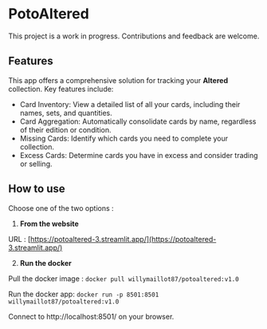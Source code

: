 # PotoAltered
This project is a work in progress. Contributions and feedback are welcome.

## Features
This app offers a comprehensive solution for tracking your **Altered** collection. Key features include:

- Card Inventory: View a detailed list of all your cards, including their names, sets, and quantities.
- Card Aggregation: Automatically consolidate cards by name, regardless of their edition or condition.
- Missing Cards: Identify which cards you need to complete your collection.
- Excess Cards: Determine cards you have in excess and consider trading or selling.

## How to use

Choose one of the two options :

1. **From the website**

URL : 
[https://potoaltered-3.streamlit.app/](https://potoaltered-3.streamlit.app/)

2. **Run the docker**

Pull the docker image : 
`docker pull willymaillot87/potoaltered:v1.0`

Run the docker app: 
`docker run -p 8501:8501 willymaillot87/potoaltered:v1.0`

Connect to http://localhost:8501/ on your browser.



